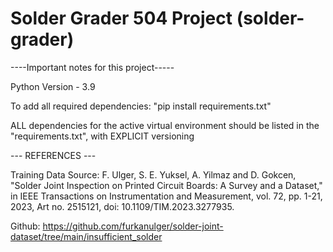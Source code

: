 # Solder Grader 504 Project (solder-grader)

----Important notes for this project-----


Python Version - 3.9

To add all required dependencies:
	"pip install requirements.txt"

ALL dependencies for the active virtual environment should be listed in the "requirements.txt", with EXPLICIT versioning


--- REFERENCES ---


Training Data Source: 
F. Ulger, S. E. Yuksel, A. Yilmaz and D. Gokcen, "Solder Joint Inspection on Printed Circuit Boards: A Survey and a Dataset," in IEEE Transactions on Instrumentation and Measurement, vol. 72, pp. 1-21, 2023, Art no. 2515121, doi: 10.1109/TIM.2023.3277935.

Github: https://github.com/furkanulger/solder-joint-dataset/tree/main/insufficient_solder



